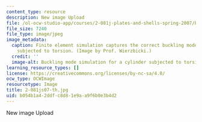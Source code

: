 ```yaml
---
content_type: resource
description: New image Upload
file: /ol-ocw-studio-app/courses/2-081j-plates-and-shells-spring-2007/b054b1a42ddfc8d81e9aa9f6b0e3b4d2_2-081js07-th.jpg
file_size: 7240
file_type: image/jpeg
image_metadata:
  caption: Finite element simulation captures the correct buckling mode of a cylinder
    subjected to torsion. (Image by Prof. Wierzbicki.)
  credit: ''
  image-alt: Buckling mode simulation for a cylinder subjected to torsion.
learning_resource_types: []
license: https://creativecommons.org/licenses/by-nc-sa/4.0/
ocw_type: OCWImage
resourcetype: Image
title: 2-081js07-th.jpg
uid: b054b1a4-2ddf-c8d8-1e9a-a9f6b0e3b4d2
---
```

New image Upload